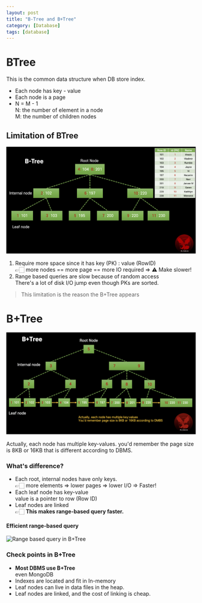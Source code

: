 ```yaml
---
layout: post
title: "B-Tree and B+Tree"
category: [Database]
tags: [database]
---
```



# BTree
This is the common data structure when DB store index.

- Each node has key - value
- Each node is a page
- N = M - 1 \
N: the number of element in a node \
M: the number of children nodes

## Limitation of BTree

![BTree structure diagram](/assets/img/btree/btree_structure.png)

1. Require more space since it has key (PK) : value (RowID) \
👉🏻 more nodes == more page == more IO required => ⚠️ Make slower!
2. Range based queries are slow because of random access \
There's a lot of disk I/O jump even though PKs are sorted.

> This limitation is the reason the B+Tree appears

# B+Tree
![B+Tree structure diagram](/assets/img/btree/b+tree_structure.png)

Actually, each node has multiple key-values. you'd remember the page size is 8KB or 16KB that is different according to DBMS.


### What's difference?
- Each root, internal nodes have only keys. \
  👉🏻 more elements => lower pages => lower I/O => Faster!
- Each leaf node has key-value \
value is a pointer to row (Row ID)
- Leaf nodes are linked \
  👉🏻 **This makes range-based query faster.**


#### Efficient range-based query
![Range based query in B+Tree](/assets/img/btree/b+tree_range_based_query.gif)


### Check points in B+Tree
- **Most DBMS use B+Tree** \
even MongoDB
- Indexes are located and fit in In-memory
- Leaf nodes can live in data files in the heap.
- Leaf nodes are linked, and the cost of linking is cheap.

